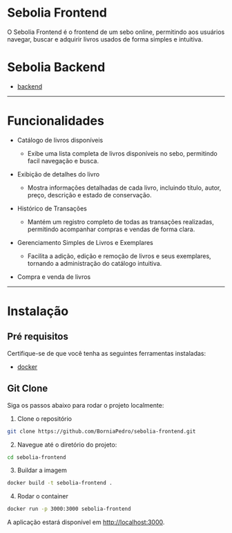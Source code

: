 # Sebolia Frontend

O Sebolia Frontend é o frontend de um sebo online, permitindo aos usuários navegar, buscar e adquirir livros usados de forma simples e intuitiva.

# Sebolia Backend

- [backend](https://github.com/viictor1/Sebolia)

---

# Funcionalidades

- Catálogo de livros disponíveis

  - Exibe uma lista completa de livros disponíveis no sebo, permitindo facil navegação e busca.
 
- Exibição de detalhes do livro
  
  - Mostra informações detalhadas de cada livro, incluindo título, autor, preço, descrição e estado de conservação.
 
- Histórico de Transações
  
  - Mantém um registro completo de todas as transações realizadas, permitindo acompanhar compras e vendas de forma clara.
 
- Gerenciamento Simples de Livros e Exemplares

  - Facilita a adição, edição e remoção de livros e seus exemplares, tornando a administração do catálogo intuitiva.

- Compra e venda de livros
 
---

# Instalação

## Pré requisitos

Certifique-se de que você tenha as seguintes ferramentas instaladas:

- [docker](https://www.docker.com/)

## Git Clone

Siga os passos abaixo para rodar o projeto localmente:

1. Clone o repositório

```bash
git clone https://github.com/BorniaPedro/sebolia-frontend.git
```

2. Navegue até o diretório do projeto:

```bash
cd sebolia-frontend
```

3. Buildar a imagem
```bash
docker build -t sebolia-frontend .
```

4. Rodar o container
```bash
docker run -p 3000:3000 sebolia-frontend
```

A aplicação estará disponível em [http://localhost:3000](http://localhost:3000).





